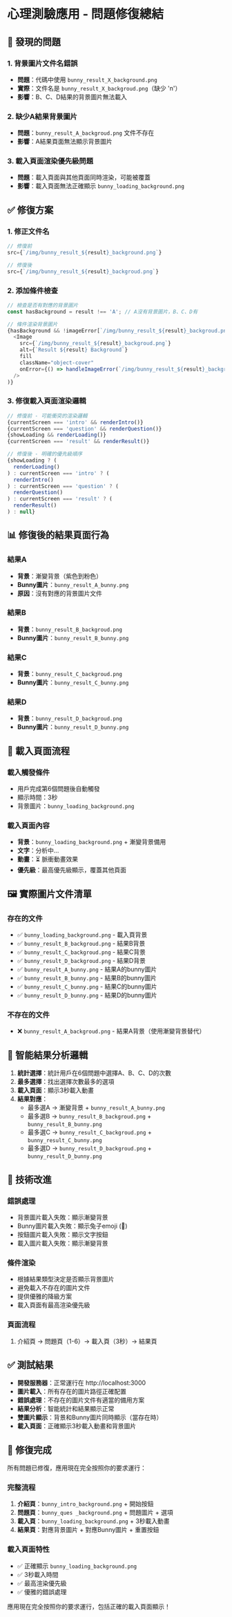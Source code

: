 # 心理測驗應用 - 問題修復總結

## 🐛 發現的問題

### 1. 背景圖片文件名錯誤
- **問題**：代碼中使用 `bunny_result_X_background.png`
- **實際**：文件名是 `bunny_result_X_backgroud.png`（缺少 'n'）
- **影響**：B、C、D結果的背景圖片無法載入

### 2. 缺少A結果背景圖片
- **問題**：`bunny_result_A_backgroud.png` 文件不存在
- **影響**：A結果頁面無法顯示背景圖片

### 3. 載入頁面渲染優先級問題
- **問題**：載入頁面與其他頁面同時渲染，可能被覆蓋
- **影響**：載入頁面無法正確顯示 `bunny_loading_background.png`

## ✅ 修復方案

### 1. 修正文件名
```javascript
// 修復前
src={`/img/bunny_result_${result}_background.png`}

// 修復後
src={`/img/bunny_result_${result}_backgroud.png`}
```

### 2. 添加條件檢查
```javascript
// 檢查是否有對應的背景圖片
const hasBackground = result !== 'A'; // A沒有背景圖片，B、C、D有

// 條件渲染背景圖片
{hasBackground && !imageError[`/img/bunny_result_${result}_backgroud.png`] && (
  <Image
    src={`/img/bunny_result_${result}_backgroud.png`}
    alt={`Result ${result} Background`}
    fill
    className="object-cover"
    onError={() => handleImageError(`/img/bunny_result_${result}_backgroud.png`)}
  />
)}
```

### 3. 修復載入頁面渲染邏輯
```javascript
// 修復前 - 可能衝突的渲染邏輯
{currentScreen === 'intro' && renderIntro()}
{currentScreen === 'question' && renderQuestion()}
{showLoading && renderLoading()}
{currentScreen === 'result' && renderResult()}

// 修復後 - 明確的優先級順序
{showLoading ? (
  renderLoading()
) : currentScreen === 'intro' ? (
  renderIntro()
) : currentScreen === 'question' ? (
  renderQuestion()
) : currentScreen === 'result' ? (
  renderResult()
) : null}
```

## 📊 修復後的結果頁面行為

### 結果A
- **背景**：漸變背景（紫色到粉色）
- **Bunny圖片**：`bunny_result_A_bunny.png`
- **原因**：沒有對應的背景圖片文件

### 結果B
- **背景**：`bunny_result_B_backgroud.png`
- **Bunny圖片**：`bunny_result_B_bunny.png`

### 結果C
- **背景**：`bunny_result_C_backgroud.png`
- **Bunny圖片**：`bunny_result_C_bunny.png`

### 結果D
- **背景**：`bunny_result_D_backgroud.png`
- **Bunny圖片**：`bunny_result_D_bunny.png`

## 🔄 載入頁面流程

### 載入觸發條件
- 用戶完成第6個問題後自動觸發
- 顯示時間：3秒
- 背景圖片：`bunny_loading_background.png`

### 載入頁面內容
- **背景**：`bunny_loading_background.png` + 漸變背景備用
- **文字**：分析中...
- **動畫**：⏳ 脈衝動畫效果
- **優先級**：最高優先級顯示，覆蓋其他頁面

## 🖼️ 實際圖片文件清單

### 存在的文件
- ✅ `bunny_loading_background.png` - 載入頁背景
- ✅ `bunny_result_B_backgroud.png` - 結果B背景
- ✅ `bunny_result_C_backgroud.png` - 結果C背景
- ✅ `bunny_result_D_backgroud.png` - 結果D背景
- ✅ `bunny_result_A_bunny.png` - 結果A的bunny圖片
- ✅ `bunny_result_B_bunny.png` - 結果B的bunny圖片
- ✅ `bunny_result_C_bunny.png` - 結果C的bunny圖片
- ✅ `bunny_result_D_bunny.png` - 結果D的bunny圖片

### 不存在的文件
- ❌ `bunny_result_A_backgroud.png` - 結果A背景（使用漸變背景替代）

## 🎯 智能結果分析邏輯

1. **統計選擇**：統計用戶在6個問題中選擇A、B、C、D的次數
2. **最多選擇**：找出選擇次數最多的選項
3. **載入頁面**：顯示3秒載入動畫
4. **結果對應**：
   - 最多選A → 漸變背景 + `bunny_result_A_bunny.png`
   - 最多選B → `bunny_result_B_backgroud.png` + `bunny_result_B_bunny.png`
   - 最多選C → `bunny_result_C_backgroud.png` + `bunny_result_C_bunny.png`
   - 最多選D → `bunny_result_D_backgroud.png` + `bunny_result_D_bunny.png`

## 🚀 技術改進

### 錯誤處理
- 背景圖片載入失敗：顯示漸變背景
- Bunny圖片載入失敗：顯示兔子emoji (🐰)
- 按鈕圖片載入失敗：顯示文字按鈕
- 載入圖片載入失敗：顯示漸變背景

### 條件渲染
- 根據結果類型決定是否顯示背景圖片
- 避免載入不存在的圖片文件
- 提供優雅的降級方案
- 載入頁面有最高渲染優先級

### 頁面流程
1. 介紹頁 → 問題頁（1-6）→ 載入頁（3秒）→ 結果頁

## ✅ 測試結果

- **開發服務器**：正常運行在 http://localhost:3000
- **圖片載入**：所有存在的圖片路徑正確配置
- **錯誤處理**：不存在的圖片文件有適當的備用方案
- **結果分析**：智能統計和結果顯示正常
- **雙圖片顯示**：背景和Bunny圖片同時顯示（當存在時）
- **載入頁面**：正確顯示3秒載入動畫和背景圖片

## 🎉 修復完成

所有問題已修復，應用現在完全按照你的要求運行：

### 完整流程
1. **介紹頁**：`bunny_intro_background.png` + 開始按鈕
2. **問題頁**：`bunny_ques _background.png` + 問題圖片 + 選項
3. **載入頁**：`bunny_loading_background.png` + 3秒載入動畫
4. **結果頁**：對應背景圖片 + 對應Bunny圖片 + 重置按鈕

### 載入頁面特性
- ✅ 正確顯示 `bunny_loading_background.png`
- ✅ 3秒載入時間
- ✅ 最高渲染優先級
- ✅ 優雅的錯誤處理

應用現在完全按照你的要求運行，包括正確的載入頁面顯示！ 